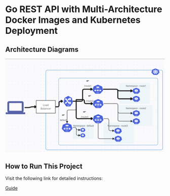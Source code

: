 # Go REST API with Multi-Architecture Docker Images and Kubernetes Deployment

## Architecture Diagrams

![Architecture Diagram](https://github.com/akashsawan1/EKS_Ingress_GoRestApi/blob/main/images/Architecture.png)

## How to Run This Project

Visit the following link for detailed instructions:

[Guide](https://www.notion.so/Ingress-0c88c75a5794489881dad996a8efd693)

